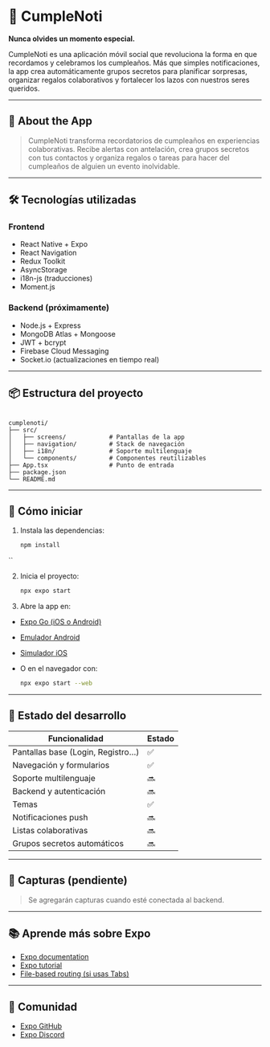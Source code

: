 # 🎉 CumpleNoti

**Nunca olvides un momento especial.**

CumpleNoti es una aplicación móvil social que revoluciona la forma en que recordamos y celebramos los cumpleaños. Más que simples notificaciones, la app crea automáticamente grupos secretos para planificar sorpresas, organizar regalos colaborativos y fortalecer los lazos con nuestros seres queridos.

---

## 📱 About the App

> CumpleNoti transforma recordatorios de cumpleaños en experiencias colaborativas. Recibe alertas con antelación, crea grupos secretos con tus contactos y organiza regalos o tareas para hacer del cumpleaños de alguien un evento inolvidable.

---

## 🛠 Tecnologías utilizadas

### Frontend
- React Native + Expo
- React Navigation
- Redux Toolkit
- AsyncStorage
- i18n-js (traducciones)
- Moment.js

### Backend (próximamente)
- Node.js + Express
- MongoDB Atlas + Mongoose
- JWT + bcrypt
- Firebase Cloud Messaging
- Socket.io (actualizaciones en tiempo real)

---

## 📦 Estructura del proyecto

```

cumplenoti/
├── src/
│   ├── screens/            # Pantallas de la app
│   ├── navigation/         # Stack de navegación
│   ├── i18n/               # Soporte multilenguaje
│   └── components/         # Componentes reutilizables
├── App.tsx                 # Punto de entrada
├── package.json
└── README.md

````

---

## 🚀 Cómo iniciar

1. Instala las dependencias:

   ```bash
   npm install
   
``

2. Inicia el proyecto:

   ```bash
   npx expo start
   ```

3. Abre la app en:

* [Expo Go (iOS o Android)](https://expo.dev/go)
* [Emulador Android](https://docs.expo.dev/workflow/android-studio-emulator/)
* [Simulador iOS](https://docs.expo.dev/workflow/ios-simulator/)
* O en el navegador con:

  ```bash
  npx expo start --web
  ```

---

## 🧪 Estado del desarrollo

| Funcionalidad                     | Estado |
| --------------------------------- | ------ |
| Pantallas base (Login, Registro…) | ✅      |
| Navegación y formularios          | ✅      |
| Soporte multilenguaje             | 🔜      |
| Backend y autenticación           | 🔜     |
| Temas           | ✅     |
| Notificaciones push               | 🔜     |
| Listas colaborativas              | 🔜     |
| Grupos secretos automáticos       | 🔜     |

---

## 📸 Capturas (pendiente)

> Se agregarán capturas cuando esté conectada al backend.

---

## 📚 Aprende más sobre Expo

* [Expo documentation](https://docs.expo.dev/)
* [Expo tutorial](https://docs.expo.dev/tutorial/introduction/)
* [File-based routing (si usas Tabs)](https://docs.expo.dev/router/introduction/)

---

## 🤝 Comunidad

* [Expo GitHub](https://github.com/expo/expo)
* [Expo Discord](https://chat.expo.dev)

